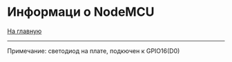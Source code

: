 # Информаци о NodeMCU
[На главную](../rear%20protective%20light.md)
___

Примечание: светодиод на плате, подкючен к GPIO16(D0)